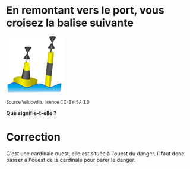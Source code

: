 # En remontant vers le port, vous croisez la balise suivante

![image](images/cardinale_ouest.png)

<small>Source Wikipedia, licence CC-BY-SA 3.0</small>

**Que signifie-t-elle ?**

# Correction
C'est une cardinale ouest, elle est située à l'ouest du danger. Il faut donc passer à l'ouest de la cardinale pour parer le danger.
